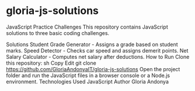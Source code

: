 # gloria-js-solutions
JavaScript Practice Challenges
This repository contains JavaScript solutions to three basic coding challenges.

Solutions
Student Grade Generator - Assigns a grade based on student marks.
Speed Detector - Checks car speed and assigns demerit points.
Net Salary Calculator - Computes net salary after deductions.
How to Run
Clone this repository:
sh
Copy
Edit
git clone https://github.com/GloriaAndonyaIT/gloria-js-solutions
Open the project folder and run the JavaScript files in a browser console or a Node.js environment.
Technologies Used
JavaScript
Author
Gloria Andonya